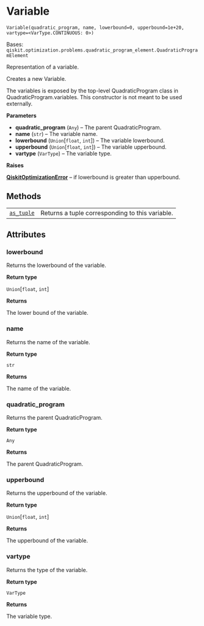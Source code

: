 # Variable

<span id="undefined" />

`Variable(quadratic_program, name, lowerbound=0, upperbound=1e+20, vartype=<VarType.CONTINUOUS: 0>)`

Bases: `qiskit.optimization.problems.quadratic_program_element.QuadraticProgramElement`

Representation of a variable.

Creates a new Variable.

The variables is exposed by the top-level QuadraticProgram class in QuadraticProgram.variables. This constructor is not meant to be used externally.

**Parameters**

*   **quadratic\_program** (`Any`) – The parent QuadraticProgram.
*   **name** (`str`) – The variable name.
*   **lowerbound** (`Union`\[`float`, `int`]) – The variable lowerbound.
*   **upperbound** (`Union`\[`float`, `int`]) – The variable upperbound.
*   **vartype** (`VarType`) – The variable type.

**Raises**

[**QiskitOptimizationError**](qiskit.optimization.QiskitOptimizationError#qiskit.optimization.QiskitOptimizationError "qiskit.optimization.QiskitOptimizationError") – if lowerbound is greater than upperbound.

## Methods

|                                                                                                                                                              |                                                 |
| ------------------------------------------------------------------------------------------------------------------------------------------------------------ | ----------------------------------------------- |
| [`as_tuple`](qiskit.optimization.problems.Variable.as_tuple#qiskit.optimization.problems.Variable.as_tuple "qiskit.optimization.problems.Variable.as_tuple") | Returns a tuple corresponding to this variable. |

## Attributes

<span id="undefined" />

### lowerbound

Returns the lowerbound of the variable.

**Return type**

`Union`\[`float`, `int`]

**Returns**

The lower bound of the variable.

<span id="undefined" />

### name

Returns the name of the variable.

**Return type**

`str`

**Returns**

The name of the variable.

<span id="undefined" />

### quadratic\_program

Returns the parent QuadraticProgram.

**Return type**

`Any`

**Returns**

The parent QuadraticProgram.

<span id="undefined" />

### upperbound

Returns the upperbound of the variable.

**Return type**

`Union`\[`float`, `int`]

**Returns**

The upperbound of the variable.

<span id="undefined" />

### vartype

Returns the type of the variable.

**Return type**

`VarType`

**Returns**

The variable type.
